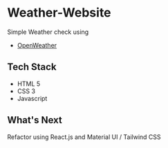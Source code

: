 # Weather-Website
Simple Weather check using 
- [OpenWeather](https://openweathermap.org/)

## Tech Stack
- HTML 5
- CSS 3
- Javascript

## What's Next
Refactor using React.js and Material UI / Tailwind CSS
